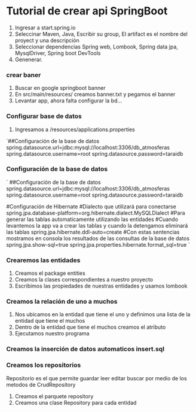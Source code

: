 # Tutorial de crear api SpringBoot

1. Ingresar a start.spring.io
2. Seleccinar Maven, Java, Escribir su group, El artifact es el nombre del proyect y una descripción
3. Seleccionar dependencias Spring web, Lombook, Spring data jpa, MysqlDriver, Spring boot DevTools
4. Genenerar.

### crear baner

1. Buscar en google springboot banner
2. En src/main/resources/ creamos banner.txt y pegamos el banner
3. Levantar app, ahora falta configurar la bd...

### Configurar base de datos
 1. Ingresamos a /resources/applications.properties

`##Configuración de la base de datos
spring.datasource.url=jdbc:mysql://localhost:3306/db_atmosferas
spring.datasource.username=root
spring.datasource.password=taraidb

### Configuración de la base de datos

`
##Configuración de la base de datos
spring.datasource.url=jdbc:mysql://localhost:3306/db_atmosferas
spring.datasource.username=root
spring.datasource.password=taraidb

#Configuración de Hibernate
#Dialecto que utilizará para conectarse
spring.jpa.database-platform=org.hibernate.dialect.MySQLDialect
#Para generar las tablas automaticamente utilizando las entidades
#Cuando levantemos la app va a crear las tablas y cuando la detengamos eliminará las tablas
spring.jpa.hibernate.ddl-auto=create
#Con estas sentencias mostramos en consola los resultados de las consultas de la base de datos
spring.jpa.show-sql=true
spring.jpa.properties.hibernate.format_sql=true
`

### Crearemos las entidades

1. Creamos el package entities
2. Creamos la clases correspondientes a nuestro proyecto
3. Escribimos las propiedades de nuestras entidades y usamos lombook 

### Creamos la relación de uno a muchos

1. Nos ubicamos en la entidad que tiene el uno y definimos una lista de la entidad que tiene el muchos
2. Dentro de la entidad que tiene el muchos creamos el atributo
3. Ejecutamos nuestro programa

### Creamos la inserción de datos automaticos insert.sql

### Creamos los repositorios
Repositorio es el que permite guardar leer editar buscar por medio de los metodos de CrudRepository

1. Creamos el parquete repository
2. Creamos una clase Repository para cada entidad


